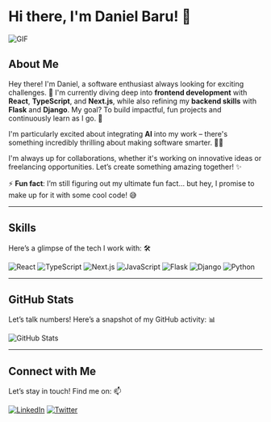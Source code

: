 # Hi there, I'm Daniel Baru! 👋

![GIF](https://media.giphy.com/media/ZVik7pBtu9dNS/giphy.gif)

## About Me
Hey there! I'm Daniel, a software enthusiast always looking for exciting challenges. 🚀 I'm currently diving deep into **frontend development** with **React**, **TypeScript**, and **Next.js**, while also refining my **backend skills** with **Flask** and **Django**. My goal? To build impactful, fun projects and continuously learn as I go. 🌱

I'm particularly excited about integrating **AI** into my work – there's something incredibly thrilling about making software smarter. 🤖💡

I'm always up for collaborations, whether it's working on innovative ideas or freelancing opportunities. Let’s create something amazing together! ✨

⚡ **Fun fact**: I’m still figuring out my ultimate fun fact… but hey, I promise to make up for it with some cool code! 😅

---

## Skills
Here’s a glimpse of the tech I work with: 🛠️

![React](https://img.shields.io/badge/React-61DAFB?style=for-the-badge&logo=react&logoColor=black)
![TypeScript](https://img.shields.io/badge/TypeScript-3178C6?style=for-the-badge&logo=typescript&logoColor=white)
![Next.js](https://img.shields.io/badge/Next.js-000000?style=for-the-badge&logo=next.js&logoColor=white)
![JavaScript](https://img.shields.io/badge/JavaScript-F7DF1E?style=for-the-badge&logo=javascript&logoColor=black)
![Flask](https://img.shields.io/badge/Flask-000000?style=for-the-badge&logo=flask&logoColor=white)
![Django](https://img.shields.io/badge/Django-092E20?style=for-the-badge&logo=django&logoColor=white)
![Python](https://img.shields.io/badge/Python-3776AB?style=for-the-badge&logo=python&logoColor=white)

---

## GitHub Stats
Let’s talk numbers! Here’s a snapshot of my GitHub activity: 📊

![GitHub Stats](https://github-readme-stats.vercel.app/api?username=baruh-d&show_icons=true&theme=radical)

---

## Connect with Me
Let’s stay in touch! Find me on: 📫

[![LinkedIn](https://img.shields.io/badge/LinkedIn-0077B5?style=for-the-badge&logo=linkedin&logoColor=white)](https://www.linkedin.com/in/daniel-maina-7767271b3)
[![Twitter](https://img.shields.io/badge/Twitter-1DA1F2?style=for-the-badge&logo=twitter&logoColor=white)](https://x.com/DanielBaru5)
